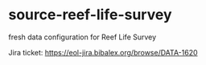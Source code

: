 # source-reef-life-survey
fresh data configuration for Reef Life Survey

Jira ticket: https://eol-jira.bibalex.org/browse/DATA-1620
